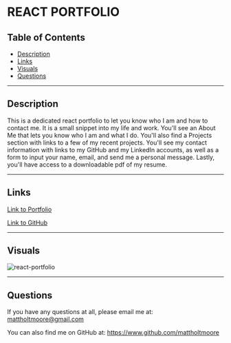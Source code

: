 # **REACT PORTFOLIO**

## Table of Contents
- [Description](#description)   
- [Links](#links)  
- [Visuals](#visuals)  
- [Questions](#questions)

***

## Description

This is a dedicated react portfolio to let you know who I am and how to contact me. It is a small snippet into my life and work. You'll see an About Me that lets you know who I am and what I do. You'll also find a Projects section with links to a few of my recent projects. You'll see my contact information with links to my GitHub and my LinkedIn accounts, as well as a form to input your name, email, and send me a personal message. Lastly, you'll have access to a downloadable pdf of my resume.

***

## Links
[Link to Portfolio](https://safe-wave-40859.herokuapp.com/)

[Link to GitHub](https://github.com/mattholtmoore/react-portfolio)  
***

## Visuals
![react-portfolio](images/react-portfolio.gif "react-portfolio gif")
***

## Questions
If you have any questions at all, please email me at: mattholtmoore@gmail.com

You can also find me on GitHub at: https://www.github.com/mattholtmoore